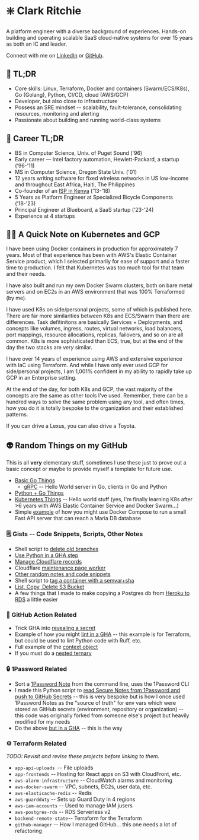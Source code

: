 # ❇️ Clark Ritchie

A platform engineer with a diverse background of experiences.  Hands-on building and operating scalable SaaS cloud-native systems for over 15 years as both an IC and leader.

Connect with me on [LinkedIn](https://www.linkedin.com/in/clarkritchie) or [GitHub](https://www.github.com/clarkritchie).

## 💬 TL;DR

- Core skills:  Linux, Terraform, Docker and containers (Swarm/ECS/K8s), Go (Golang), Python, CI/CD, cloud (AWS/GCP)
- Developer, but also close to infrastructure
- Possess an SRE mindset -- scalability, fault-tolerance, consolidating resources, monitoring and alerting
- Passionate about building and running world-class systems

## 📌 Career TL;DR

- BS in Computer Science, Univ. of Puget Sound ('96)
- Early career — Intel factory automation, Hewlett-Packard, a startup (’96-’11)
- MS in Computer Science, Oregon State Univ. ('01)
- 12 years writing software for fixed wireless networks in US low-income and throughout East Africa, Haiti, The Philippines
- Co-founder of an [ISP in Kenya](https://pitchbook.com/profiles/company/113840-47) (’13-’18)
- 5 Years as Platform Engineer at Specialized Bicycle Components (’18-’23)
- Principal Engineer at Blueboard, a SaaS startup (’23-’24)
- Experience at 4 startups

## 💪🏼 A Quick Note on Kubernetes and GCP

I have been using Docker containers in production for approximately 7 years.  Most of that experience has been with AWS's Elastic Container Service product, which I selected primarily for ease of support and a faster time to production.  I felt that Kubernetes was too much tool for that team and their needs.

I have also built and run my own Docker Swarm clusters, both on bare metal servers and on EC2s in an AWS environment that was 100% Terraformed (by me).

I have used K8s on side/personal projects, some of which is published here.  There are far more similarities between K8s and ECS/Swarm than there are differences.  Task defitinitons are basically Services + Deployments, and concepts like volumes, ingress, routes, virtual networks, load balancers, port mappings, resource allocations, replicas, failovers, and so on are all common.  K8s is more sophisticated than ECS, true, but at the end of the day the two stacks are _very_ similar.

I have over 14 years of experience using AWS and extensive experience with IaC using Terraform.  And while I have only ever used GCP for side/personal projects, I am 1,001% confident in my ability to rapidly take up GCP in an Enterprise setting.

At the end of the day, for both K8s and GCP, the vast majority of the concepts are the same as other tools I've used.  Remember, there can be a hundred ways to solve the same problem using any tool, and often times, how you do it is totally bespoke to the organization and their established patterns.

If you can drive a Lexus, you can also drive a Toyota.

## 👽 Random Things on my GitHub

This is all **very** elementary stuff, sometimes I use these just to prove out a basic concept or maybe to provide myself a template for future use.

- [Basic Go Things](https://github.com/clarkritchie/basic-go-things)
  - [gRPC](https://github.com/clarkritchie/basic-go-things/tree/main/grpc) -- Hello World server in Go, clients in Go and Python
- [Python + Go Things](https://github.com/clarkritchie/python-go-things)
- [Kubernetes Things](https://github.com/clarkritchie/k8s-things) -- Hello world stuff (yes, I'm finally learning K8s after >6 years with AWS Elastic Container Service and Docker Swarm...)
- Simple [example](https://github.com/clarkritchie/pizza-store-app) of how you might use Docker Compose to run a small Fast API server that can reach a Maria DB database

### 🗒️ Gists -- Code Snippets, Scripts, Other Notes

- Shell script to [delete old branches](https://gist.github.com/clarkritchie/6be7d3d8fec96901002b01df2eaafb6e)
- [Use Python in a GHA step](https://gist.github.com/clarkritchie/a347d3fe9c72f47d9ece95f4dda38536)
- [Manage Cloudflare records](https://gist.github.com/clarkritchie/f518f5f7a8fb889f9fa9f87e7574cbe4)
- Cloudflare [maintenance page worker](https://gist.github.com/clarkritchie/31aa63566ac388332cb2a6275a40396d)
- [Other random notes and code snippets](https://gist.github.com/clarkritchie)
- Shell script to [tag a container with a semvar+sha](https://gist.github.com/clarkritchie/600297e23a05a629664bfbff20d03b51)
- [List, Copy, Delete S3 Bucket](https://gist.github.com/clarkritchie/fdce6b1a365ce176040bc8e7fca3a0c7)
- A few things that I made to make copying a Postgres db from [Heroku to RDS](https://github.com/clarkritchie/heroku-to-rds) a little easier

### 🤖 GitHub Action Related

- Trick GHA into [revealing a secret](https://gist.github.com/clarkritchie/def05211e6dd0ec6a8e1edd48f0f822b)
- Example of how you might [lint in a GHA](https://gist.github.com/clarkritchie/2f935597b9398a34380e8c9a90005b6f) -- this example is for Terraform, but could be used to lint Python code with Ruff, etc.
- Full example of the [context object](https://gist.github.com/clarkritchie/b84937c0c83bcf1de9f25ca63bcaf77a)
- If you must do a [nested ternary](https://gist.github.com/clarkritchie/d3c35a9feeec5ed62ddbb38172ee62c2)

### 🔒️ 1Password Related

- Sort a [1Password Note](https://gist.github.com/clarkritchie/1e223f3cd3657cd00722be52f4249c1a) from the command line, uses the 1Password CLI
- I made this Python script to [read Secure Notes from 1Password and push to GitHub Secrets](https://github.com/clarkritchie/1pw-github-secrets) -- this is very bespoke but is how I once used 1Password Notes as the "source of truth" for env vars which were stored as GitHub secrets (environment, repository or organization) -- this code was originally forked from someone else's project but heavily modified for my needs
- Do the above [but in a GHA](https://gist.github.com/clarkritchie/843c54c66af0833d05a88ab6fd84a544) -- this is the way

### ⚙️ Terraform Related

_TODO:  Revisit and revise these projects before linking to them._

- `app-api-uploads `-- File uploads
- `app-frontends` -- Hosting for React apps on S3 with CloudFront, etc.
- `aws-alarm-infrastructure` -- CloudWatch alarms and monitoring
- `aws-docker-swarm` -- VPC, subnets, EC2s, user data, etc.
- `aws-elasticache-redis` -- Redis
- `aws-guardduty` -- Sets up Guard Duty in 4 regions
- `aws-iam-accounts` -- Used to manage IAM jusers
- `aws-postgres-rds` -- RDS Serverless v2
- `backend-remote-state`-- Terraform for the Terraform
- `github-manager` -- How I managed GitHub... this one needs a lot of refactoring
